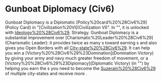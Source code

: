 # Gunboat Diplomacy (Civ6)

Gunboat Diplomacy is a Diplomatic [Policy%20card%20%28Civ6%29](Policy Card) in "[Civilization%20VI](Civilization VI)". In "", it is unlocked with [Ideology%20%28Civ6%29](Ideology).
Strategy.
Gunboat Diplomacy is a substantial improvement over [Charismatic%20Leader%20%28Civ6%29](Charismatic Leader): it provides twice as many s toward earning s and also gives you Open Borders with all [City-state%20%28Civ6%29](city-states). It can help you win a [Victory%20%28Civ6%29%23Domination](Domination Victory) by giving your army and navy much greater freedom of movement, or a [Victory%20%28Civ6%29%23Diplomacy](Diplomatic Victory) (in "") by helping you earn the s you need to become the [Suzerain%20%28Civ6%29](Suzerain) of multiple city-states and receive more .